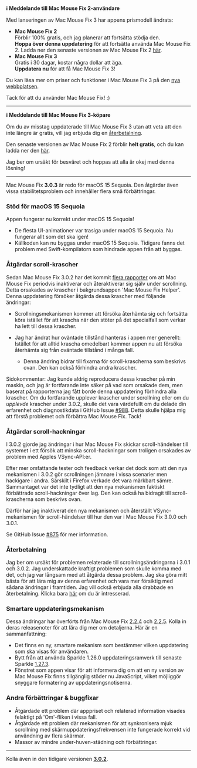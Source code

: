 **ℹ️ Meddelande till Mac Mouse Fix 2-användare**

Med lanseringen av Mac Mouse Fix 3 har appens prismodell ändrats:

- **Mac Mouse Fix 2**\
Förblir 100% gratis, och jag planerar att fortsätta stödja den.\
**Hoppa över denna uppdatering** för att fortsätta använda Mac Mouse Fix 2. Ladda ner den senaste versionen av Mac Mouse Fix 2 [här](https://redirect.macmousefix.com/?target=mmf2-latest).
- **Mac Mouse Fix 3**\
Gratis i 30 dagar, kostar några dollar att äga.\
**Uppdatera nu** för att få Mac Mouse Fix 3!

Du kan läsa mer om priser och funktioner i Mac Mouse Fix 3 på den [nya webbplatsen](https://macmousefix.com/).

Tack för att du använder Mac Mouse Fix! :)

---

**ℹ️ Meddelande till Mac Mouse Fix 3-köpare**

Om du av misstag uppdaterade till Mac Mouse Fix 3 utan att veta att den inte längre är gratis, vill jag erbjuda dig en [återbetalning](https://redirect.macmousefix.com/?target=mmf-apply-for-refund).

Den senaste versionen av Mac Mouse Fix 2 förblir **helt gratis**, och du kan ladda ner den [här](https://redirect.macmousefix.com/?target=mmf2-latest).

Jag ber om ursäkt för besväret och hoppas att alla är okej med denna lösning!

---

Mac Mouse Fix **3.0.3** är redo för macOS 15 Sequoia. Den åtgärdar även vissa stabilitetsproblem och innehåller flera små förbättringar.

### Stöd för macOS 15 Sequoia

Appen fungerar nu korrekt under macOS 15 Sequoia!

- De flesta UI-animationer var trasiga under macOS 15 Sequoia. Nu fungerar allt som det ska igen!
- Källkoden kan nu byggas under macOS 15 Sequoia. Tidigare fanns det problem med Swift-kompilatorn som hindrade appen från att byggas.

### Åtgärdar scroll-krascher

Sedan Mac Mouse Fix 3.0.2 har det kommit [flera rapporter](https://github.com/noah-nuebling/mac-mouse-fix/issues/988) om att Mac Mouse Fix periodvis inaktiverar och återaktiverar sig själv under scrollning. Detta orsakades av krascher i bakgrundsappen 'Mac Mouse Fix Helper'. Denna uppdatering försöker åtgärda dessa krascher med följande ändringar:

- Scrollningsmekanismen kommer att försöka återhämta sig och fortsätta köra istället för att krascha när den stöter på det specialfall som verkar ha lett till dessa krascher.
- Jag har ändrat hur oväntade tillstånd hanteras i appen mer generellt: Istället för att alltid krascha omedelbart kommer appen nu att försöka återhämta sig från oväntade tillstånd i många fall.

    - Denna ändring bidrar till fixarna för scroll-krascherna som beskrivs ovan. Den kan också förhindra andra krascher.

Sidokommentar: Jag kunde aldrig reproducera dessa krascher på min maskin, och jag är fortfarande inte säker på vad som orsakade dem, men baserat på rapporterna jag fått borde denna uppdatering förhindra alla krascher. Om du fortfarande upplever krascher under scrollning eller om du *upplevde* krascher under 3.0.2, skulle det vara värdefullt om du delade din erfarenhet och diagnostikdata i GitHub Issue [#988](https://github.com/noah-nuebling/mac-mouse-fix/issues/988). Detta skulle hjälpa mig att förstå problemet och förbättra Mac Mouse Fix. Tack!

### Åtgärdar scroll-hackningar

I 3.0.2 gjorde jag ändringar i hur Mac Mouse Fix skickar scroll-händelser till systemet i ett försök att minska scroll-hackningar som troligen orsakades av problem med Apples VSync-API:er.

Efter mer omfattande tester och feedback verkar det dock som att den nya mekanismen i 3.0.2 gör scrollningen jämnare i vissa scenarier men hackigare i andra. Särskilt i Firefox verkade det vara märkbart sämre.\
Sammantaget var det inte tydligt att den nya mekanismen faktiskt förbättrade scroll-hackningar över lag. Den kan också ha bidragit till scroll-krascherna som beskrivs ovan.

Därför har jag inaktiverat den nya mekanismen och återställt VSync-mekanismen för scroll-händelser till hur den var i Mac Mouse Fix 3.0.0 och 3.0.1.

Se GitHub Issue [#875](https://github.com/noah-nuebling/mac-mouse-fix/issues/875) för mer information.

### Återbetalning

Jag ber om ursäkt för problemen relaterade till scrollningsändringarna i 3.0.1 och 3.0.2. Jag underskattade kraftigt problemen som skulle komma med det, och jag var långsam med att åtgärda dessa problem. Jag ska göra mitt bästa för att lära mig av denna erfarenhet och vara mer försiktig med sådana ändringar i framtiden. Jag vill också erbjuda alla drabbade en återbetalning. Klicka bara [här](https://redirect.macmousefix.com/?target=mmf-apply-for-refund) om du är intresserad.

### Smartare uppdateringsmekanism

Dessa ändringar har överförts från Mac Mouse Fix [2.2.4](https://github.com/noah-nuebling/mac-mouse-fix/releases/tag/2.2.4) och [2.2.5](https://github.com/noah-nuebling/mac-mouse-fix/releases/tag/2.2.5). Kolla in deras releasenoter för att lära dig mer om detaljerna. Här är en sammanfattning:

- Det finns en ny, smartare mekanism som bestämmer vilken uppdatering som ska visas för användaren.
- Bytt från att använda Sparkle 1.26.0 uppdateringsramverk till senaste Sparkle [1.27.3](https://github.com/sparkle-project/Sparkle/releases/tag/1.27.3).
- Fönstret som appen visar för att informera dig om att en ny version av Mac Mouse Fix finns tillgänglig stöder nu JavaScript, vilket möjliggör snyggare formatering av uppdateringsnotiserna.

### Andra förbättringar & buggfixar

- Åtgärdade ett problem där apppriset och relaterad information visades felaktigt på 'Om'-fliken i vissa fall.
- Åtgärdade ett problem där mekanismen för att synkronisera mjuk scrollning med skärmuppdateringsfrekvensen inte fungerade korrekt vid användning av flera skärmar.
- Massor av mindre under-huven-städning och förbättringar.

---

Kolla även in den tidigare versionen [**3.0.2**](https://github.com/noah-nuebling/mac-mouse-fix/releases/tag/3.0.2).